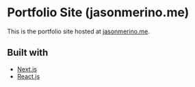 # Portfolio Site (jasonmerino.me)

This is the portfolio site hosted at [jasonmerino.me](https://jasonmerino.me).

## Built with

- [Next.js](https://nextjs.org/)
- [React.js](https://reactjs.org/)
